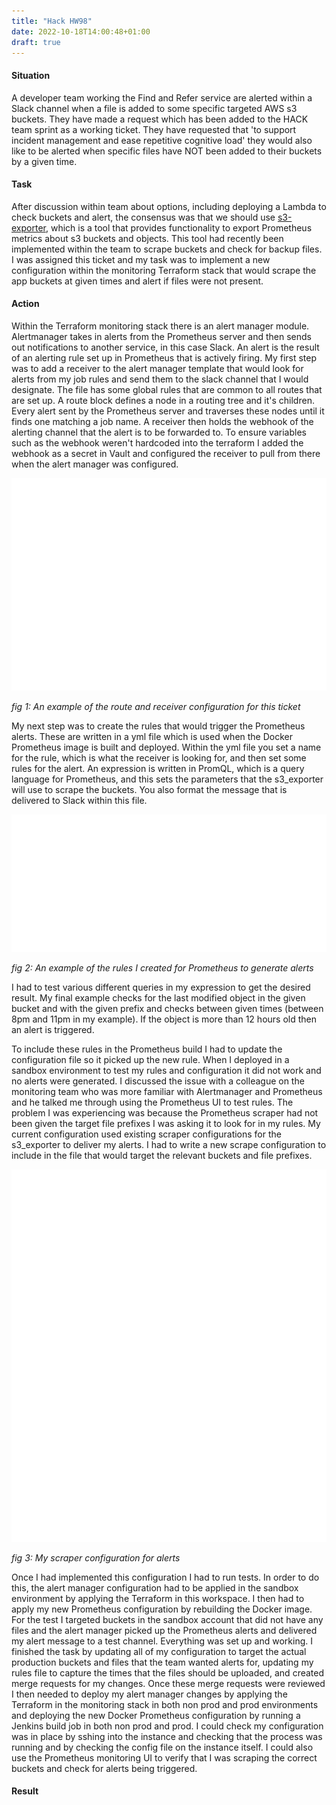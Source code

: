 ```yaml
---
title: "Hack HW98"
date: 2022-10-18T14:00:48+01:00
draft: true
---
```


#### Situation

A developer team working the Find and Refer service are alerted within a Slack channel when a file is added to some specific targeted AWS s3 buckets. They have made a request which has been added to the HACK team sprint as a working ticket. They have requested that 'to support incident management and ease repetitive cognitive load' they would also like to be alerted when specific files have NOT been added to their buckets by a given time.

#### Task

After discussion within team about options, including deploying a Lambda to check buckets and alert, the consensus was that we should use [s3-exporter](https://github.com/ribbybibby/s3_exporter), which is a tool that provides functionality to export Prometheus metrics about s3 buckets and objects. This tool had recently been implemented within the team to scrape buckets and check for backup files. I was assigned this ticket and my task was to implement a new configuration within the monitoring Terraform stack that would scrape the app buckets at given times and alert if files were not present.

#### Action

Within the Terraform monitoring stack there is an alert manager module. Alertmanager takes in alerts from the Prometheus server and then sends out notifications to another service, in this case Slack. An alert is the result of an alerting rule set up in Prometheus that is actively firing. My first step was to add a receiver to the alert manager template that would look for alerts from my job rules and send them to the slack channel that I would designate. The file has some global rules that are common to all routes that are set up. A route block defines a node in a routing tree and it's children. Every alert sent by the Prometheus server and traverses these nodes until it finds one matching a job name. A receiver then holds the webhook of the alerting channel that the alert is to be forwarded to. To ensure variables such as the webhook weren't hardcoded into the terraform I added the webhook as a secret in Vault and configured the receiver to pull from there when the alert manager was configured.

![example of receiver configuration](receiver.svg)

*fig 1: An example of the route and receiver configuration for this ticket*

My next step was to create the rules that would trigger the Prometheus alerts. These are written in a yml file which is used when the Docker Prometheus image is built and deployed. Within the yml file you set a name for the rule, which is what the receiver is looking for, and then set some rules for the alert. An expression is written in PromQL, which is a query language for Prometheus, and this sets the parameters that the s3_exporter will use to scrape the buckets. You also format the message that is delivered to Slack within this file.

![example of rules yml](rules_yml.svg)

*fig 2: An example of the rules I created for Prometheus to generate alerts*

I had to test various different queries in my expression to get the desired result. My final example checks for the last modified object in the given bucket and with the given prefix and checks between given times (between 8pm and 11pm in my example). If the object is more than 12 hours old then an alert is triggered.

To include these rules in the Prometheus build I had to update the configuration file so it picked up the new rule. When I deployed in a sandbox environment to test my rules and configuration it did not work and no alerts were generated. I discussed the issue with a colleague on the monitoring team who was more familiar with Alertmanager and Prometheus and he talked me through using the Prometheus UI to test rules. The problem I was experiencing was because the Prometheus scraper had not been given the target file prefixes I was asking it to look for in my rules. My current configuration used existing scraper configurations for the s3_exporter to deliver my alerts. I had to write a new scrape configuration to include in the file that would target the relevant buckets and file prefixes.

![scraper configuration](scraper_config.svg)

*fig 3: My scraper configuration for alerts*

Once I had implemented this configuration I had to run tests. In order to do this, the alert manager configuration had to be applied in the sandbox environment by applying the Terraform in this workspace. I then had to apply my new Prometheus configuration by rebuilding the Docker image. For the test I targeted buckets in the sandbox account that did not have any files and the alert manager picked up the Prometheus alerts and delivered my alert message to a test channel. Everything was set up and working. I finished the task by updating all of my configuration to target the actual production buckets and files that the team wanted alerts for, updating my rules file to capture the times that the files should be uploaded, and created merge requests for my changes. Once these merge requests were reviewed I then needed to deploy my alert manager changes by applying the Terraform in the monitoring stack in both non prod and prod environments and deploying the new Docker Prometheus configuration by running a Jenkins build job in both non prod and prod. I could check my configuration was in place by sshing into the instance and checking that the process was running and by checking the config file on the instance itself. I could also use the Prometheus monitoring UI to verify that I was scraping the correct buckets and check for alerts being triggered.

#### Result
